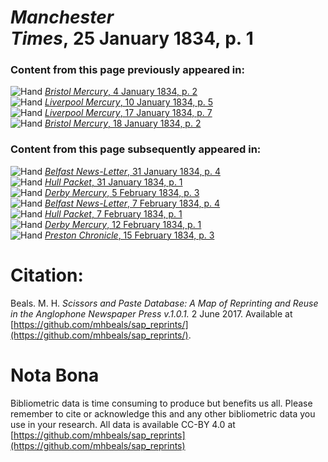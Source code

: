 # *Manchester Times*, 25 January 1834, p. 1  
  
### Content from this page previously appeared in:  
![Hand](http://scissorsandpaste.net/wp-content/uploads/2017/06/smallhandpointer.png) [*Bristol Mercury*, 4 January 1834, p. 2](https://mhbeals.github.io/sap_html/Bristol-Mercury/Bristol-Mercury-4-January-1834-p-2)  
![Hand](http://scissorsandpaste.net/wp-content/uploads/2017/06/smallhandpointer.png) [*Liverpool Mercury*, 10 January 1834, p. 5](https://mhbeals.github.io/sap_html/Liverpool-Mercury/Liverpool-Mercury-10-January-1834-p-5)  
![Hand](http://scissorsandpaste.net/wp-content/uploads/2017/06/smallhandpointer.png) [*Liverpool Mercury*, 17 January 1834, p. 7](https://mhbeals.github.io/sap_html/Liverpool-Mercury/Liverpool-Mercury-17-January-1834-p-7)  
![Hand](http://scissorsandpaste.net/wp-content/uploads/2017/06/smallhandpointer.png) [*Bristol Mercury*, 18 January 1834, p. 2](https://mhbeals.github.io/sap_html/Bristol-Mercury/Bristol-Mercury-18-January-1834-p-2)  
  
### Content from this page subsequently appeared in:  
![Hand](http://scissorsandpaste.net/wp-content/uploads/2017/06/smallhandpointer.png) [*Belfast News-Letter*, 31 January 1834, p. 4](https://mhbeals.github.io/sap_html/Belfast-News-Letter/Belfast-News-Letter-31-January-1834-p-4)  
![Hand](http://scissorsandpaste.net/wp-content/uploads/2017/06/smallhandpointer.png) [*Hull Packet*, 31 January 1834, p. 1](https://mhbeals.github.io/sap_html/Hull-Packet/Hull-Packet-31-January-1834-p-1)  
![Hand](http://scissorsandpaste.net/wp-content/uploads/2017/06/smallhandpointer.png) [*Derby Mercury*, 5 February 1834, p. 3](https://mhbeals.github.io/sap_html/Derby-Mercury/Derby-Mercury-5-February-1834-p-3)  
![Hand](http://scissorsandpaste.net/wp-content/uploads/2017/06/smallhandpointer.png) [*Belfast News-Letter*, 7 February 1834, p. 4](https://mhbeals.github.io/sap_html/Belfast-News-Letter/Belfast-News-Letter-7-February-1834-p-4)  
![Hand](http://scissorsandpaste.net/wp-content/uploads/2017/06/smallhandpointer.png) [*Hull Packet*, 7 February 1834, p. 1](https://mhbeals.github.io/sap_html/Hull-Packet/Hull-Packet-7-February-1834-p-1)  
![Hand](http://scissorsandpaste.net/wp-content/uploads/2017/06/smallhandpointer.png) [*Derby Mercury*, 12 February 1834, p. 1](https://mhbeals.github.io/sap_html/Derby-Mercury/Derby-Mercury-12-February-1834-p-1)  
![Hand](http://scissorsandpaste.net/wp-content/uploads/2017/06/smallhandpointer.png) [*Preston Chronicle*, 15 February 1834, p. 3](https://mhbeals.github.io/sap_html/Preston-Chronicle/Preston-Chronicle-15-February-1834-p-3)  


# Citation: 

Beals. M. H. *Scissors and Paste Database: A Map of Reprinting and Reuse in the Anglophone Newspaper Press v.1.0.1.* 2 June 2017. Available at [https://github.com/mhbeals/sap_reprints/](https://github.com/mhbeals/sap_reprints/). 

# Nota Bona

Bibliometric data is time consuming to produce but benefits us all. Please remember to cite or acknowledge this and any other bibliometric data you use in your research. All data is available CC-BY 4.0 at [https://github.com/mhbeals/sap_reprints](https://github.com/mhbeals/sap_reprints)
